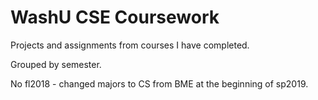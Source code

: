# WashU CSE Coursework
Projects and assignments from courses I have completed.

Grouped by semester.

No fl2018 - changed majors to CS from BME at the beginning of sp2019.
